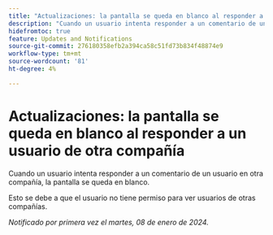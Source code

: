 ```yaml
---
title: "Actualizaciones: la pantalla se queda en blanco al responder a un usuario de otra compañía"
description: "Cuando un usuario intenta responder a un comentario de un usuario en otra compañía, la pantalla se queda en blanco."
hidefromtoc: true
feature: Updates and Notifications
source-git-commit: 276180358efb2a394ca58c51fd73b834f48874e9
workflow-type: tm+mt
source-wordcount: '81'
ht-degree: 4%

---
```



# Actualizaciones: la pantalla se queda en blanco al responder a un usuario de otra compañía

Cuando un usuario intenta responder a un comentario de un usuario en otra compañía, la pantalla se queda en blanco.

Esto se debe a que el usuario no tiene permiso para ver usuarios de otras compañías.

_Notificado por primera vez el martes, 08 de enero de 2024._
